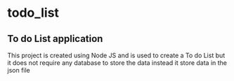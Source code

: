 # todo_list
## To do List application

This project is created using Node JS and is used to create a To do List but it does not require any database to store the data instead it store data in the json file

